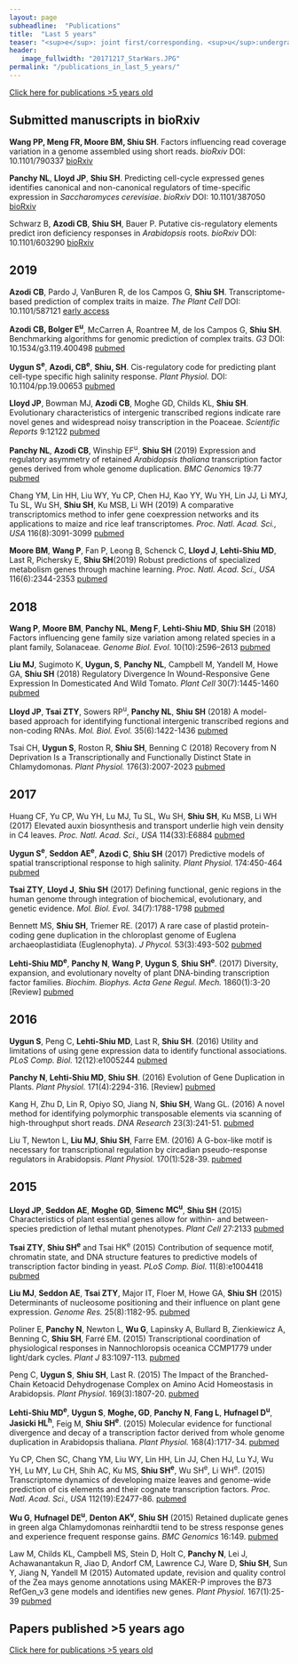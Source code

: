 ```yaml
---
layout: page
subheadline:  "Publications"
title:  "Last 5 years"
teaser: "<sup>e</sup>: joint first/corresponding. <sup>u</sup>:undergrad. <sup>h</sup>:high school student. <sup>v</sup>:visiting scholar. Bold: people from the Shiu lab. <sup>Review</sup>: review paper."
header:
   image_fullwidth: "20171217_StarWars.JPG"
permalink: "/publications_in_last_5_years/"
---
```


[Click here for publications >5 years old](https://shiulab.github.io/publications_older/)

## Submitted manuscripts in bioRxiv

**Wang PP, Meng FR, Moore BM, Shiu SH**. Factors influencing read coverage variation in a genome assembled using short reads. *bioRxiv* DOI: 10.1101/790337
[bioRxiv](https://www.biorxiv.org/content/biorxiv/early/2019/10/02/790337.full.pdf)

**Panchy NL**, **Lloyd JP**, **Shiu SH**. Predicting cell-cycle expressed genes identifies canonical and non-canonical regulators of time-specific expression in *Saccharomyces cerevisiae*. *bioRxiv* DOI: 10.1101/387050 [bioRxiv](https://doi.org/10.1101/387050)

Schwarz B, **Azodi CB**, **Shiu SH**, Bauer P. Putative cis-regulatory elements predict iron deficiency responses in *Arabidopsis* roots. *bioRxiv* DOI: 10.1101/603290 [bioRxiv](https://www.biorxiv.org/content/10.1101/603290v2)

## 2019

**Azodi CB**, Pardo J, VanBuren R, de los Campos G, **Shiu SH**. Transcriptome-based prediction of complex traits in maize. *The Plant Cell* DOI: 10.1101/587121 [early access](http://www.plantcell.org/content/early/2019/10/22/tpc.19.00332/tab-figures-data)

**Azodi CB, Bolger E<sup>u</sup>**, McCarren A, Roantree M, de los Campos G, **Shiu SH**. Benchmarking algorithms for genomic prediction of complex traits. *G3* DOI: 10.1534/g3.119.400498 [pubmed](https://www.ncbi.nlm.nih.gov/pubmed/31533955)

**Uygun S<sup>e</sup>**, **Azodi, CB<sup>e</sup>**, **Shiu, SH**. Cis-regulatory code for predicting plant cell-type specific high salinity response. *Plant Physiol.* DOI: 10.1104/pp.19.00653 [pubmed](https://www.ncbi.nlm.nih.gov/pubmed/31551359)

**Lloyd JP**, Bowman MJ, **Azodi CB**, Moghe GD, Childs KL, **Shiu SH**. Evolutionary characteristics of intergenic transcribed regions indicate rare novel genes and widespread noisy transcription in the Poaceae. *Scientific Reports* 9:12122 [pubmed](https://www.ncbi.nlm.nih.gov/pubmed/31431676)

**Panchy NL**, **Azodi CB**, Winship EF<sup>u</sup>, **Shiu SH** (2019) Expression and regulatory asymmetry of retained *Arabidopsis thaliana* transcription factor genes derived from whole genome duplication. *BMC Genomics* 19:77 [pubmed](https://www.ncbi.nlm.nih.gov/pubmed/30866803)

Chang YM, Lin HH, Liu WY, Yu CP, Chen HJ, Kao YY, Wu YH, Lin JJ, Li MYJ, Tu SL, Wu SH, **Shiu SH**, Ku MSB, Li WH (2019) A comparative transcriptomics method to infer gene coexpression networks and its applications to maize and rice leaf transcriptomes. *Proc. Natl. Acad. Sci., USA* 116(8):3091-3099 [pubmed](https://www.ncbi.nlm.nih.gov/pubmed/30718437)

**Moore BM**, **Wang P**, Fan P, Leong B, Schenck C, **Lloyd J**, **Lehti-Shiu MD**, Last R, Pichersky E, **Shiu SH**(2019) Robust predictions of specialized metabolism genes through machine learning. *Proc. Natl. Acad. Sci., USA* 116(6):2344-2353 [pubmed](https://www.ncbi.nlm.nih.gov/pubmed/30674669)

## 2018

**Wang P**, **Moore BM**, **Panchy NL**, **Meng F**, **Lehti-Shiu MD**, **Shiu SH** (2018) Factors influencing gene family size variation among related species in a plant family, Solanaceae. *Genome Biol. Evol.* 10(10):2596–2613 [pubmed](https://www.ncbi.nlm.nih.gov/pubmed/29743197)

**Liu MJ**, Sugimoto K, **Uygun, S**, **Panchy NL**, Campbell M, Yandell M, Howe GA, **Shiu SH** (2018) Regulatory Divergence In Wound-Responsive Gene Expression In Domesticated And Wild Tomato. *Plant Cell* 30(7):1445-1460 [pubmed](https://www.ncbi.nlm.nih.gov/pubmed/29743197)

**Lloyd JP**, **Tsai ZTY**, Sowers RP<sup>u</sup>, **Panchy NL**, **Shiu SH** (2018) A model-based approach for identifying functional intergenic transcribed regions and non-coding RNAs. *Mol. Biol. Evol.* 35(6):1422-1436 [pubmed](https://www.ncbi.nlm.nih.gov/pubmed/29554332)

Tsai CH, **Uygun S**, Roston R, **Shiu SH**, Benning C (2018) Recovery from N Deprivation Is a Transcriptionally and Functionally Distinct State in Chlamydomonas. *Plant Physiol.* 176(3):2007-2023 [pubmed](https://www.ncbi.nlm.nih.gov/pubmed/29288234) 

## 2017

Huang CF, Yu CP, Wu YH, Lu MJ, Tu SL, Wu SH, **Shiu SH**, Ku MSB, Li WH (2017) Elevated auxin biosynthesis and transport underlie high vein density in C4 leaves. *Proc. Natl. Acad. Sci., USA* 114(33):E6884 [pubmed](https://www.ncbi.nlm.nih.gov/pubmed/28761000)

**Uygun S<sup>e</sup>**, **Seddon AE<sup>e</sup>**, **Azodi C**, **Shiu SH** (2017) Predictive models of spatial transcriptional response to high salinity. *Plant Physiol.* 174:450-464 [pubmed](https://www.ncbi.nlm.nih.gov/pubmed/28373393) 

**Tsai ZTY**, **Lloyd J**, **Shiu SH** (2017) Defining functional, genic regions in the human genome through integration of biochemical, evolutionary, and genetic evidence. *Mol. Biol. Evol.* 34(7):1788-1798 [pubmed](https://www.ncbi.nlm.nih.gov/pubmed/28398576)

Bennett MS, **Shiu SH**, Triemer RE. (2017) A rare case of plastid protein-coding gene duplication in the chloroplast genome of Euglena archaeoplastidiata (Euglenophyta). *J Phycol.* 53(3):493-502 [pubmed](https://www.ncbi.nlm.nih.gov/pubmed/28295310)

**Lehti-Shiu MD<sup>e</sup>**, **Panchy N**, **Wang P**, **Uygun S**, **Shiu SH<sup>e</sup>**. (2017) Diversity, expansion, and evolutionary novelty of plant DNA-binding transcription factor families. *Biochim. Biophys. Acta Gene Regul. Mech.* 1860(1):3-20 [Review] [pubmed](http://www.ncbi.nlm.nih.gov/pubmed/27522016)

## 2016

**Uygun S**, Peng C, **Lehti-Shiu MD**, Last R, **Shiu SH**. (2016) Utility and limitations of using gene expression data to identify functional associations. *PLoS Comp. Biol.* 12(12):e1005244 [pubmed](https://www.ncbi.nlm.nih.gov/pubmed/27935950)

**Panchy N**, **Lehti-Shiu MD**, **Shiu SH**. (2016) Evolution of Gene Duplication in Plants. *Plant Physiol.* 171(4):2294-316. [Review] [pubmed](http://www.ncbi.nlm.nih.gov/pubmed/27288366)

Kang H, Zhu D, Lin R, Opiyo SO, Jiang N, **Shiu SH**, Wang GL. (2016) A novel method for identifying polymorphic transposable elements via scanning of high-throughput short reads. *DNA Research* 23(3):241-51. [pubmed](http://www.ncbi.nlm.nih.gov/pubmed/27098848)

Liu T, Newton L, **Liu MJ**, **Shiu SH**, Farre EM. (2016) A G-box-like motif is necessary for transcriptional regulation by circadian pseudo-response regulators in Arabidopsis. *Plant Physiol.* 170(1):528-39. [pubmed](http://www.ncbi.nlm.nih.gov/pubmed/26586835)

## 2015

**Lloyd JP**, **Seddon AE**, **Moghe GD**, **Simenc MC<sup>u</sup>**, **Shiu SH** (2015) Characteristics of plant essential genes allow for within- and between-species prediction of lethal mutant phenotypes. *Plant Cell* 27:2133 [pubmed](http://www.ncbi.nlm.nih.gov/pubmed/26286535)

**Tsai ZTY**, **Shiu SH<sup>e</sup>** and Tsai HK<sup>e</sup> (2015) Contribution of sequence motif, chromatin state, and DNA structure features to predictive models of transcription factor binding in yeast. *PLoS Comp. Biol.* 11(8):e1004418 [pubmed](http://www.ncbi.nlm.nih.gov/pubmed/26291518)

**Liu MJ**, **Seddon AE**, **Tsai ZTY**, Major IT, Floer M, Howe GA, **Shiu SH** (2015) Determinants of nucleosome positioning and their influence on plant gene expression. *Genome Res.* 25(8):1182-95. [pubmed](https://www.ncbi.nlm.nih.gov/pubmed/26063739)

Poliner E, **Panchy N**, Newton L, **Wu G**, Lapinsky A, Bullard B, Zienkiewicz A, Benning C, **Shiu SH**, Farré EM. (2015) Transcriptional coordination of physiological responses in Nannochloropsis oceanica CCMP1779 under light/dark cycles. *Plant J* 83:1097-113. [pubmed](http://www.ncbi.nlm.nih.gov/pubmed/26216534)

Peng C, **Uygun S**, **Shiu SH**, Last R. (2015) The Impact of the Branched-Chain Ketoacid Dehydrogenase Complex on Amino Acid Homeostasis in Arabidopsis. *Plant Physiol*. 169(3):1807-20. [pubmed](http://www.ncbi.nlm.nih.gov/pubmed/25986129)

**Lehti-Shiu MD<sup>e</sup>**, **Uygun S**, **Moghe, GD**, **Panchy N**, **Fang L**, **Hufnagel D<sup>u</sup>**, **Jasicki HL<sup>h</sup>**, Feig M, **Shiu SH<sup>e</sup>**. (2015) Molecular evidence for functional divergence and decay of a transcription factor derived from whole genome duplication in Arabidopsis thaliana. *Plant Physiol.* 168(4):1717-34. [pubmed](http://www.ncbi.nlm.nih.gov/pubmed/26103993)

Yu CP, Chen SC, Chang YM, Liu WY, Lin HH, Lin JJ, Chen HJ, Lu YJ, Wu YH, Lu MY, Lu CH, Shih AC, Ku MS, **Shiu SH<sup>e</sup>**, Wu SH<sup>e</sup>, Li WH<sup>e</sup>. (2015) Transcriptome dynamics of developing maize leaves and genome-wide prediction of cis elements and their cognate transcription factors. *Proc. Natl. Acad. Sci., USA* 112(19):E2477-86. [pubmed](http://www.ncbi.nlm.nih.gov/pubmed/25918418)

**Wu G**, **Hufnagel DE<sup>u</sup>**, **Denton AK<sup>v</sup>**, **Shiu SH** (2015) Retained duplicate genes in green alga Chlamydomonas reinhardtii tend to be stress response genes and experience frequent response gains. *BMC Genomics* 16:149. [pubmed](http://www.ncbi.nlm.nih.gov/pubmed/25880851)

Law M, Childs KL, Campbell MS, Stein D, Holt C, **Panchy N**, Lei J, Achawanantakun R, Jiao D, Andorf CM, Lawrence CJ, Ware D, **Shiu SH**, Sun Y, Jiang N, Yandell M (2015) Automated update, revision and quality control of the Zea mays genome annotations using MAKER-P improves the B73 RefGen_v3 gene models and identifies new genes. *Plant Physiol.* 167(1):25-39 [pubmed](http://www.ncbi.nlm.nih.gov/pubmed/25384563)

## Papers published >5 years ago

[Click here for publications >5 years old](https://shiulab.github.io/publications_older/)




